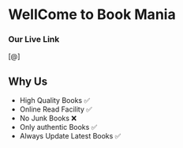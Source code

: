 # WellCome to Book Mania
 
 ### Our Live Link 
 [@]


## Why Us 

- High Quality Books ✅
- Online Read Facility ✅
- No Junk Books ❌
- Only authentic Books ✅
- Always Update Latest Books ✅


